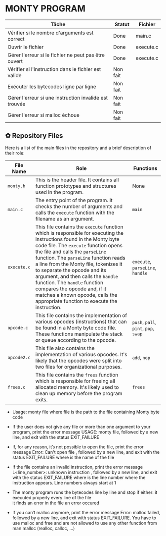 # MONTY PROGRAM

| Tâche | Statut | Fichier |
|-------|--------|--------|
| Vérifier si le nombre d'arguments est correct | Done | main.c |
| Ouvrir le fichier | Done | execute.c |
| Gérer l'erreur si le fichier ne peut pas être ouvert | Done | execute.c |
| Vérifier si l'instruction dans le fichier est valide | Non fait |
| Exécuter les bytecodes ligne par ligne | Non fait |
| Gérer l'erreur si une instruction invalide est trouvée | Non fait |
| Gérer l'erreur si malloc échoue | Non fait |

## ✿ Repository Files

Here is a list of the main files in the repository and a brief description of their role:

| File Name | Role | Functions |
| --------- | ---- | --------- |
| `monty.h` | This is the header file. It contains all function prototypes and structures used in the program. | None |
| `main.c` | The entry point of the program. It checks the number of arguments and calls the `execute` function with the filename as an argument. | `main` |
| `execute.c` | This file contains the `execute` function which is responsible for executing the instructions found in the Monty byte code file. The `execute` function opens the file and calls the `parseLine` function. The `parseLine` function reads a line from the Monty file, tokenizes it to separate the opcode and its argument, and then calls the `handle` function. The `handle` function compares the opcode and, if it matches a known opcode, calls the appropriate function to execute the instruction. | `execute`, `parseLine`, `handle` |
| `opcode.c` | This file contains the implementation of various opcodes (instructions) that can be found in a Monty byte code file. These functions manipulate the stack or queue according to the opcode. | `push`, `pall`, `pint`, `pop`, `swap` |
| `opcode2.c` | This file also contains the implementation of various opcodes. It's likely that the opcodes were split into two files for organizational purposes. | `add`, `nop` |
| `frees.c` | This file contains the `frees` function which is responsible for freeing all allocated memory. It's likely used to clean up memory before the program exits. | `frees` |

- Usage: monty file
where file is the path to the file containing Monty byte code

- If the user does not give any file or more than one argument to your program, print the error message USAGE: monty file, followed by a new line, and exit with the status EXIT_FAILURE

- If, for any reason, it’s not possible to open the file, print the error message Error: Can't open file <file>, followed by a new line, and exit with the status EXIT_FAILURE
where <file> is the name of the file

- If the file contains an invalid instruction, print the error message L<line_number>: unknown instruction <opcode>, followed by a new line, and exit with the status EXIT_FAILURE
where is the line number where the instruction appears.
Line numbers always start at 1

- The monty program runs the bytecodes line by line and stop if either:
it executed properly every line of the file  
it finds an error in the file an error occured  

- If you can’t malloc anymore, print the error message Error: malloc failed, followed by a new line, and exit with status EXIT_FAILURE.
You have to use malloc and free and are not allowed to use any other function from man malloc (realloc, calloc, …)
